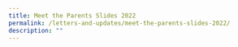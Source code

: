 ```yaml
---
title: Meet the Parents Slides 2022
permalink: /letters-and-updates/meet-the-parents-slides-2022/
description: ""
---
```

